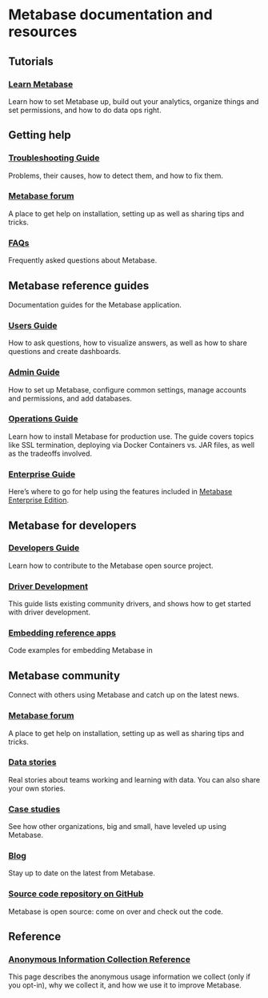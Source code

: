 # Metabase documentation and resources

## Tutorials

### [Learn Metabase][learn]

Learn how to set Metabase up, build out your analytics, organize things and set permissions, and how to do data ops right.

## Getting help

### [Troubleshooting Guide][troubleshooting]

Problems, their causes, how to detect them, and how to fix them.

### [Metabase forum][forum]

A place to get help on installation, setting up as well as sharing tips and tricks.

### [FAQs][faq]

Frequently asked questions about Metabase.

## Metabase reference guides

Documentation guides for the Metabase application.

### [Users Guide][users-guide]

How to ask questions, how to visualize answers, as well as how to share questions and create dashboards.

### [Admin Guide][admin-guide]

How to set up Metabase, configure common settings, manage accounts and permissions, and add databases.

### [Operations Guide][operations-guide]

Learn how to install Metabase for production use. The guide covers topics like SSL termination, deploying via Docker Containers vs. JAR files, as well as the tradeoffs involved.

### [Enterprise Guide][enterprise]

Here’s where to go for help using the features included in [Metabase Enterprise Edition][enterprise-landing].

## Metabase for developers

### [Developers Guide][developers]

Learn how to contribute to the Metabase open source project.

### [Driver Development][drivers]

This guide lists existing community drivers, and shows how to get started with driver development.

### [Embedding reference apps][embedding-ref-apps]

Code examples for embedding Metabase in 

## Metabase community

Connect with others using Metabase and catch up on the latest news.

### [Metabase forum][forum]

A place to get help on installation, setting up as well as sharing tips and tricks.

### [Data stories][data-stories]

Real stories about teams working and learning with data. You can also share your own stories.

### [Case studies][case-studies]

See how other organizations, big and small, have leveled up using Metabase.

### [Blog][blog]

Stay up to date on the latest from Metabase.

### [Source code repository on GitHub][source-code]

Metabase is open source: come on over and check out the code.

## Reference

### [Anonymous Information Collection Reference][info-collection]

This page describes the anonymous usage information we collect (only if you opt-in), why we collect it, and how we use it to improve Metabase.

[admin-guide]: administration-guide/start.md
[blog]: /blog
[case-studies]: https://www.metabase.com/case_studies/
[embedding-ref-apps]: https://github.com/metabase/embedding-reference-apps
[enterprise]: /enterprise-guide/start.md
[enterprise-landing]: /enterprise
[data-stories]: /community
[developers]: developers-guide/start.md
[drivers]: developers-guide-drivers.md
[faq]: faq/start.md
[forum]: https://discourse.metabase.com/
[info-collection]: information-collection.md
[learn]: /learn
[operations-guide]: operations-guide/start.md
[source-code]: https://github.com/metabase/metabase
[troubleshooting]: troubleshooting-guide/index.md
[users-guide]: users-guide/start.md
